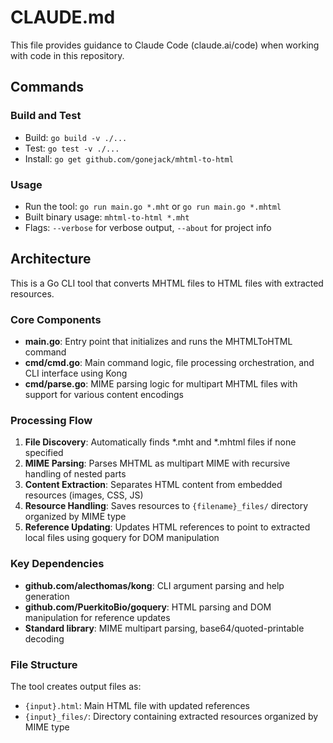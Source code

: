 # CLAUDE.md

This file provides guidance to Claude Code (claude.ai/code) when working with code in this repository.

## Commands

### Build and Test
- Build: `go build -v ./...`
- Test: `go test -v ./...`
- Install: `go get github.com/gonejack/mhtml-to-html`

### Usage
- Run the tool: `go run main.go *.mht` or `go run main.go *.mhtml`
- Built binary usage: `mhtml-to-html *.mht`
- Flags: `--verbose` for verbose output, `--about` for project info

## Architecture

This is a Go CLI tool that converts MHTML files to HTML files with extracted resources.

### Core Components

- **main.go**: Entry point that initializes and runs the MHTMLToHTML command
- **cmd/cmd.go**: Main command logic, file processing orchestration, and CLI interface using Kong
- **cmd/parse.go**: MIME parsing logic for multipart MHTML files with support for various content encodings

### Processing Flow

1. **File Discovery**: Automatically finds *.mht and *.mhtml files if none specified
2. **MIME Parsing**: Parses MHTML as multipart MIME with recursive handling of nested parts
3. **Content Extraction**: Separates HTML content from embedded resources (images, CSS, JS)
4. **Resource Handling**: Saves resources to `{filename}_files/` directory organized by MIME type
5. **Reference Updating**: Updates HTML references to point to extracted local files using goquery for DOM manipulation

### Key Dependencies

- **github.com/alecthomas/kong**: CLI argument parsing and help generation
- **github.com/PuerkitoBio/goquery**: HTML parsing and DOM manipulation for reference updates
- **Standard library**: MIME multipart parsing, base64/quoted-printable decoding

### File Structure

The tool creates output files as:
- `{input}.html`: Main HTML file with updated references
- `{input}_files/`: Directory containing extracted resources organized by MIME type